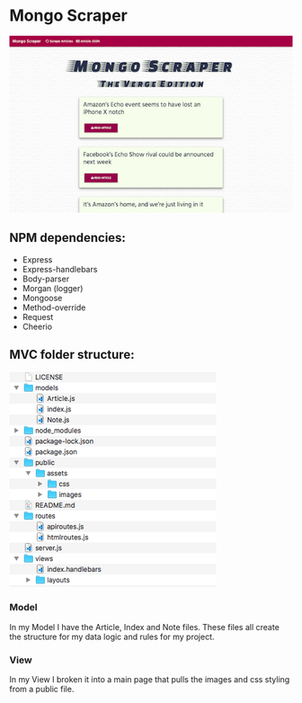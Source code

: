 # Mongo Scraper

![Screenshot](/public/assets/images/screenshot.png)

## NPM dependencies:

- Express
- Express-handlebars
- Body-parser
- Morgan (logger)
- Mongoose
- Method-override
- Request
- Cheerio

## MVC folder structure:

![Screenshot](/public/assets/images/folder-breakdown.png)

### Model

In my Model I have the Article, Index and Note files. These files all create the structure for my data logic and rules for my project.

### View

In my View I broken it into a main page that pulls the images and css styling from a public file.
